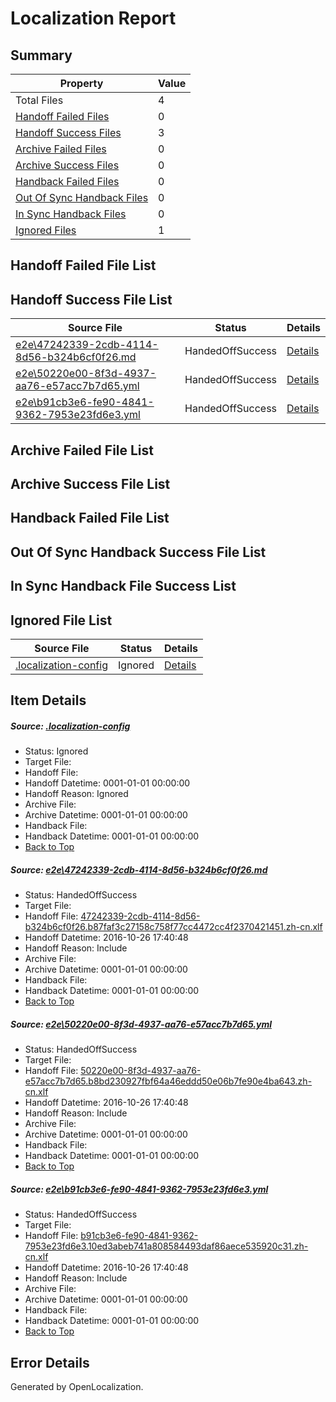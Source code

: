 # <a name='report-top'></a> Localization Report

## Summary
 Property | Value 
 -------- | ----- 
 Total Files | 4
[ Handoff Failed Files ](#handoff-failed-list)| 0
[ Handoff Success Files ](#handoff-success-list)| 3
[ Archive Failed Files ](#archive-failed-list)| 0
[ Archive Success Files ](#archive-success-list)| 0
[ Handback Failed Files ](#handback-failed-list)| 0
[ Out Of Sync Handback Files ](#outofsync-handback-success-list)| 0
[ In Sync Handback Files ](#insync-handback-success-list)| 0
[ Ignored Files ](#ignored-list)| 1

## <a name='handoff-failed-list'></a> Handoff Failed File List

## <a name='handoff-success-list'></a> Handoff Success File List
 Source File | Status | Details 
 ----------- | ------ | ------- 
 [e2e\47242339-2cdb-4114-8d56-b324b6cf0f26.md](https://github.com/OpenLocalizationTestOrg/ol-test0/blob/edaf3cb03f4767e07961182741f423566fba0ce6/e2e/47242339-2cdb-4114-8d56-b324b6cf0f26.md) | HandedOffSuccess | [Details](#8953720b2bee023aacc207d685a7d30562342c481)
 [e2e\50220e00-8f3d-4937-aa76-e57acc7b7d65.yml](https://github.com/OpenLocalizationTestOrg/ol-test0/blob/edaf3cb03f4767e07961182741f423566fba0ce6/e2e/50220e00-8f3d-4937-aa76-e57acc7b7d65.yml) | HandedOffSuccess | [Details](#44bfe0c6c20524f5dbb15dab53597af0c81b674a2)
 [e2e\b91cb3e6-fe90-4841-9362-7953e23fd6e3.yml](https://github.com/OpenLocalizationTestOrg/ol-test0/blob/edaf3cb03f4767e07961182741f423566fba0ce6/e2e/b91cb3e6-fe90-4841-9362-7953e23fd6e3.yml) | HandedOffSuccess | [Details](#b548ae2fcc844ecf841bd41793e21c2c7c99694c3)

## <a name='archive-failed-list'></a> Archive Failed File List

## <a name='archive-success-list'></a> Archive Success File List

## <a name='handback-failed-list'></a> Handback Failed File List

## <a name='outofsync-handback-success-list'></a> Out Of Sync Handback Success File List

## <a name='insync-handback-success-list'></a> In Sync Handback File Success List

## <a name='ignored-list'></a> Ignored File List
 Source File | Status | Details 
 ----------- | ------ | ------- 
 [.localization-config](https://github.com/OpenLocalizationTestOrg/ol-test0/blob/edaf3cb03f4767e07961182741f423566fba0ce6/.localization-config) | Ignored | [Details](#c268a05ecaa7ec85942ed632c29928ee5bd6da8d0)

## Item Details
##### <a name='c268a05ecaa7ec85942ed632c29928ee5bd6da8d0'></a> Source: [.localization-config](https://github.com/OpenLocalizationTestOrg/ol-test0/blob/edaf3cb03f4767e07961182741f423566fba0ce6/.localization-config)
* Status: Ignored
* Target File: 
* Handoff File: 
* Handoff Datetime: 0001-01-01 00:00:00
* Handoff Reason: Ignored
* Archive File: 
* Archive Datetime: 0001-01-01 00:00:00
* Handback File: 
* Handback Datetime: 0001-01-01 00:00:00
* [Back to Top](#report-top)

##### <a name='8953720b2bee023aacc207d685a7d30562342c481'></a> Source: [e2e\47242339-2cdb-4114-8d56-b324b6cf0f26.md](https://github.com/OpenLocalizationTestOrg/ol-test0/blob/edaf3cb03f4767e07961182741f423566fba0ce6/e2e/47242339-2cdb-4114-8d56-b324b6cf0f26.md)
* Status: HandedOffSuccess
* Target File: 
* Handoff File: [47242339-2cdb-4114-8d56-b324b6cf0f26.b87faf3c27158c758f77cc4472cc4f2370421451.zh-cn.xlf](https://github.com/OpenLocalizationTestOrg/ol-test0-handoff/blob/c71dc3e4fa29e07c3d0d4d2d8380d454d96e307b/ol-handoff/OpenLocalizationTestOrg/ol-test0-zhcn/shujia/ht/47242339-2cdb-4114-8d56-b324b6cf0f26.b87faf3c27158c758f77cc4472cc4f2370421451.zh-cn.xlf)
* Handoff Datetime: 2016-10-26 17:40:48
* Handoff Reason: Include
* Archive File: 
* Archive Datetime: 0001-01-01 00:00:00
* Handback File: 
* Handback Datetime: 0001-01-01 00:00:00
* [Back to Top](#report-top)

##### <a name='44bfe0c6c20524f5dbb15dab53597af0c81b674a2'></a> Source: [e2e\50220e00-8f3d-4937-aa76-e57acc7b7d65.yml](https://github.com/OpenLocalizationTestOrg/ol-test0/blob/edaf3cb03f4767e07961182741f423566fba0ce6/e2e/50220e00-8f3d-4937-aa76-e57acc7b7d65.yml)
* Status: HandedOffSuccess
* Target File: 
* Handoff File: [50220e00-8f3d-4937-aa76-e57acc7b7d65.b8bd230927fbf64a46eddd50e06b7fe90e4ba643.zh-cn.xlf](https://github.com/OpenLocalizationTestOrg/ol-test0-handoff/blob/c71dc3e4fa29e07c3d0d4d2d8380d454d96e307b/ol-handoff/OpenLocalizationTestOrg/ol-test0-zhcn/shujia/ht/50220e00-8f3d-4937-aa76-e57acc7b7d65.b8bd230927fbf64a46eddd50e06b7fe90e4ba643.zh-cn.xlf)
* Handoff Datetime: 2016-10-26 17:40:48
* Handoff Reason: Include
* Archive File: 
* Archive Datetime: 0001-01-01 00:00:00
* Handback File: 
* Handback Datetime: 0001-01-01 00:00:00
* [Back to Top](#report-top)

##### <a name='b548ae2fcc844ecf841bd41793e21c2c7c99694c3'></a> Source: [e2e\b91cb3e6-fe90-4841-9362-7953e23fd6e3.yml](https://github.com/OpenLocalizationTestOrg/ol-test0/blob/edaf3cb03f4767e07961182741f423566fba0ce6/e2e/b91cb3e6-fe90-4841-9362-7953e23fd6e3.yml)
* Status: HandedOffSuccess
* Target File: 
* Handoff File: [b91cb3e6-fe90-4841-9362-7953e23fd6e3.10ed3abeb741a808584493daf86aece535920c31.zh-cn.xlf](https://github.com/OpenLocalizationTestOrg/ol-test0-handoff/blob/c71dc3e4fa29e07c3d0d4d2d8380d454d96e307b/ol-handoff/OpenLocalizationTestOrg/ol-test0-zhcn/shujia/ht/b91cb3e6-fe90-4841-9362-7953e23fd6e3.10ed3abeb741a808584493daf86aece535920c31.zh-cn.xlf)
* Handoff Datetime: 2016-10-26 17:40:48
* Handoff Reason: Include
* Archive File: 
* Archive Datetime: 0001-01-01 00:00:00
* Handback File: 
* Handback Datetime: 0001-01-01 00:00:00
* [Back to Top](#report-top)


## Error Details

Generated by OpenLocalization.
